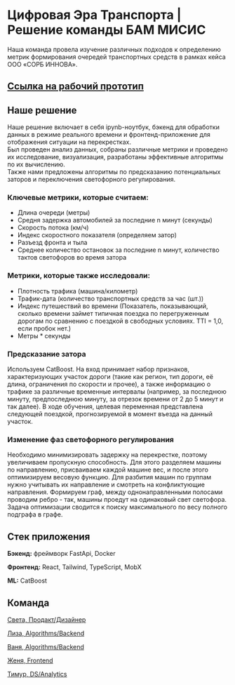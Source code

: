 # Цифровая Эра Транспорта | Решение команды БАМ МИСИС

Наша команда провела изучение различных подходов к определению метрик формирования очередей транспортных средств в 
рамках кейса ООО «СОРБ ИННОВА».

## [Ссылка на рабочий прототип](https://misis.tech)

## Наше решение
Наше решение включает в себя ipynb-ноутбук, бэкенд для обработки данных в режиме реального времени и фронтенд-приложение
для отображения ситуации на перекрестках. \
Был проведен анализ данных, собраны различные метрики и проведено их исследование, визуализация, разработаны эффективные алгоритмы по их вычислению. \
Также нами предложены алгоритмы по предсказанию потенциальных заторов и переключения светофорного регулирования.

### Ключевые метрики, которые считаем:

- Длина очереди (метры)
- Средня задержка автомобилей за последние n минут (секунды)
- Скорость потока (км/ч)
- Индекс скоростного показателя (определяем затор)
- Разъезд фронта и тыла
- Среднее количество остановок за последние n минут, количество тактов светофоров во время затора

### Метрики, которые также исследовали:

- Плотность трафика (машина/километр)
- Трафик-дата (количество транспортных средств за час (шт.))
- Индекс путешествий во времени  (Показатель, показывающий, сколько времени займет типичная поездка по перегруженным 
дорогам по сравнению с поездкой в свободных условиях. TTI = 1,0, если пробок нет.)
- Метры * секунды

### Предсказание затора

Используем CatBoost. На вход принимает набор признаков, характеризующих участок дороги (такие как регион, тип дороги, 
её длина, ограничения по скорости и прочее), а также информацию о трафике за различные временные интервалы (например, 
за последнюю минуту, предпоследнюю минуту, за отрезок времени от 2 до 5 минут и так далее). В ходе обучения, целевая 
переменная представлена следующей поездкой, прогнозируемой в момент въезда на данный участок.

### Изменение фаз светофорного регулирования

Необходимо минимизировать задержку на перекрестке, поэтому увеличиваем пропускную способность. 
Для этого разделяем машины по направлению, присваиваем каждой машине вес, и после этого оптимизируем весовую функцию. 
Для разбития машин по группам нужно учитывать их направление и смотреть на конфликтующие направления. Формируем граф, между 
однонаправленными полосами проводим ребро - так, машины проедут на одинаковый свет светофора. Задача оптимизации сводится к поиску максимального по весу полного подграфа в графе.

## Стек приложения

**Бэкенд:** фреймворк FastApi, Docker

**Фронтенд:** React, Tailwind, TypeScript, MobX

**ML:** CatBoost

## Команда
[Света, Продакт/Дизайнер](https://t.me/gleamhaze)

[Лиза, Algorithms/Backend](https://t.me/lisaanthro)

[Ваня, Algorithms/Backend](https://t.me/avalanche05) 

[Женя, Frontend](https://t.me/shmate)

[Тимур, DS/Analytics](https://t.me/goddesu)
